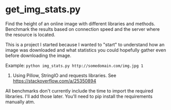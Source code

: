 # get_img_stats.py

Find the height of an online image with different libraries and methods.
Benchmark the results based on connection speed and the server where the
resource is located.

This is a project I started because I wanted to "start" to understand how an image was downloaded and what statistics you could hopefully gather even before downloading the image. 

Example: `python img_stats.py http://somedomain.com/img.jpg 1`

1. Using Pillow, StringIO and requests libraries.
See https://stackoverflow.com/a/25350894

All benchmarks don't currently include the time to import the required
libraries. I'll add those later. You'll need to pip install the requirements
manually atm.
